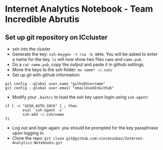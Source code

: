 
# Internet Analytics Notebook - Team Incredible Abrutis

## Set up git repository on ICcluster

 - ssh into the cluster
 - Generate the key: `ssh-keygen -t rsa -b 4096`.
You will be asked to enter a name for the key. `ls` will now show two files `name` and `name.pub`.
 - Do a `cat name.pub`, copy the output and paste it in github settings.
 - Move the keys to the ssh folder: `mv name* ~/.ssh/`
 - Set up git with github information:
```
git config --global user.name "githubUsername"
git config --global user.email "emailUsedInGithub"
```
 - Modify your `.bashrc` to load the ssh key upon login using `ssh-agent`:
```
if [ -z "$SSH_AUTH_SOCK" ] ; then
        eval `ssh-agent -s`
        ssh-add ~/.ssh/name
fi
```
 - Log out and login again: you should be prompted for the key passphrase upon logging in.
 - Clone the repo: `git clone git@github.com:vincenzobaz/Internet-Analytics-Notebooks.git`
